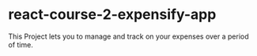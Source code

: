 # react-course-2-expensify-app
This Project lets you to manage and track on your expenses over a period of time.
